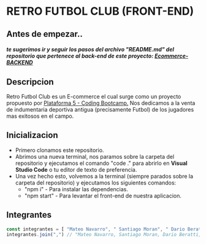 # RETRO FUTBOL CLUB (FRONT-END)

## Antes de empezar..

##### te sugerimos ir y seguir los pasos del archivo "README.md" del repositorio que pertenece al back-end de este proyecto: <a href="https://github.com/martinferrando2005/Ecommerce-BACKEND.git">Ecommerce-BACKEND</a>

## Descripcion
<p> Retro Futbol Club es un E-commerce el cual surge como un proyecto propuesto por <a href="https://www.plataforma5.la/" target="blank">Plataforma 5 - Coding Bootcamp.</a> 
Nos dedicamos a la venta de indumentaria deportiva antigua (precisamente Futbol) de los jugadores mas exitosos en el campo.
</p>

## Inicializacion

- Primero clonamos este repositorio.
- Abrimos una nueva terminal, nos paramos sobre la carpeta del repositorio y ejecutamos el comando  "code ." para abrirlo en **Visual Studio Code** o tu editor de texto de preferencia. 
- Una vez hecho esto, volvemos a la terminal (siempre parados sobre la carpeta del repositorio) y ejecutamos los siguientes comandos:  
	- "npm i" - Para instalar las dependencias.
	- "npm start" - Para levantar el front-end de nuestra aplicacion.

## Integrantes

```javascript 
const integrantes = [ "Mateo Navarro", " Santiago Moran", " Dario Beratti", " Martin Ferrando"]
integrantes.join(",") // "Mateo Navarro, Santiago Moran, Dario Beratti, Martin Ferrando"
```
